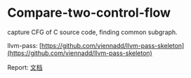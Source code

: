 # Compare-two-control-flow
capture CFG of C source code, finding common subgraph.

llvm-pass: [https://github.com/viennadd/llvm-pass-skeleton](https://github.com/viennadd/llvm-pass-skeleton)

Report: [文档](./Project%20Final%20Report.pdf)
